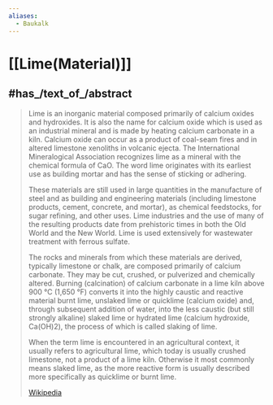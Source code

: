 ```yaml
---
aliases:
  - Baukalk
---
```


# [[Lime(Material)]] 


## #has_/text_of_/abstract 

> Lime is an inorganic material composed primarily of calcium oxides and hydroxides. It is also the name for calcium oxide which is used as an industrial mineral and is made by heating calcium carbonate in a kiln.  Calcium oxide can occur as a product of coal-seam fires and in altered limestone xenoliths in volcanic ejecta. The International Mineralogical Association recognizes lime as a mineral with the chemical formula of CaO. The word lime originates with its earliest use as building mortar and has the sense of sticking or adhering.
>
> These materials are still used in large quantities in the manufacture of steel and as building and engineering materials (including limestone products, cement, concrete, and mortar), as chemical feedstocks, for sugar refining, and other uses. Lime industries and the use of many of the resulting products date from prehistoric times in both the Old World and the New World. Lime is used extensively for wastewater treatment with ferrous sulfate.
>
> The rocks and minerals from which these materials are derived, typically limestone or chalk, are composed primarily of calcium carbonate. They may be cut, crushed, or pulverized and chemically altered. Burning (calcination) of calcium carbonate in a lime kiln above 900 °C (1,650 °F) converts it into the highly caustic and reactive material burnt lime, unslaked lime or quicklime (calcium oxide) and, through subsequent addition of water, into the less caustic (but still strongly alkaline) slaked lime or hydrated lime (calcium hydroxide, Ca(OH)2), the process of which is called slaking of lime.
>
> When the term lime is encountered in an agricultural context, it usually refers to agricultural lime, which today is usually crushed limestone, not a product of a lime kiln. Otherwise it most commonly means slaked lime, as the more reactive form is usually described more specifically as quicklime or burnt lime.
>
> [Wikipedia](https://en.wikipedia.org/wiki/Lime%20(material)) 

